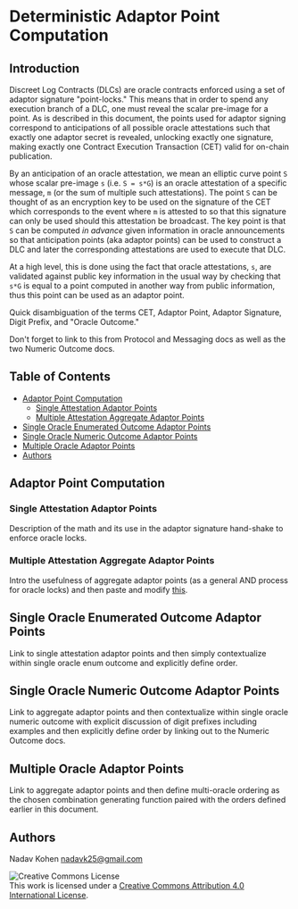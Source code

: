 # Deterministic Adaptor Point Computation

## Introduction

Discreet Log Contracts (DLCs) are oracle contracts enforced using a set of adaptor signature "point-locks."
This means that in order to spend any execution branch of a DLC, one must reveal the scalar pre-image for a point.
As is described in this document, the points used for adaptor signing correspond to anticipations of all
possible oracle attestations such that exactly one adaptor secret is revealed, unlocking exactly one signature,
making exactly one Contract Execution Transaction (CET) valid for on-chain publication.

By an anticipation of an oracle attestation, we mean an elliptic curve point `S` whose scalar pre-image `s` (i.e. `S = s*G`)
is an oracle attestation of a specific message, `m` (or the sum of multiple such attestations).
The point `S` can be thought of as an encryption key to be used on the signature of the CET which corresponds to the
event where `m` is attested to so that this signature can only be used should this attestation be broadcast.
The key point is that `S` can be computed *in advance* given information in oracle announcements so that anticipation points
(aka adaptor points) can be used to construct a DLC and later the corresponding attestations are used to execute that DLC.

At a high level, this is done using the fact that oracle attestations, `s`, are validated against public key information in the usual way
by checking that `s*G` is equal to a point computed in another way from public information, thus this point can be used as an adaptor point.

Quick disambiguation of the terms CET, Adaptor Point, Adaptor Signature, Digit Prefix, and "Oracle Outcome."

Don't forget to link to this from Protocol and Messaging docs as well as the two Numeric Outcome docs.

## Table of Contents

* [Adaptor Point Computation](#adaptor-point-computation)
  * [Single Attestation Adaptor Points](#single-attestation-adaptor-points)
  * [Multiple Attestation Aggregate Adaptor Points](#multiple-attestation-aggregate-adaptor-points)
* [Single Oracle Enumerated Outcome Adaptor Points](#single-oracle-enumerated-outcome-adaptor-points)
* [Single Oracle Numeric Outcome Adaptor Points](#single-oracle-numeric-outcome-adaptor-points)
* [Multiple Oracle Adaptor Points](#multiple-oracle-adaptor-points)
* [Authors](#authors)

## Adaptor Point Computation

### Single Attestation Adaptor Points

Description of the math and its use in the adaptor signature hand-shake to enforce oracle locks.

### Multiple Attestation Aggregate Adaptor Points

Intro the usefulness of aggregate adaptor points (as a general AND process for oracle locks) and then paste and modify [this](NumericOutcomeCompression.md#adaptor-points-with-multiple-attestations).

## Single Oracle Enumerated Outcome Adaptor Points

Link to single attestation adaptor points and then simply contextualize within single oracle enum outcome and explicitly define order.

## Single Oracle Numeric Outcome Adaptor Points

Link to aggregate adaptor points and then contextualize within single oracle numeric outcome with explicit discussion of digit prefixes including examples and then explicitly define order by linking out to the Numeric Outcome docs.

## Multiple Oracle Adaptor Points

Link to aggregate adaptor points and then define multi-oracle ordering as the chosen combination generating function paired with the orders defined earlier in this document. 

## Authors

Nadav Kohen <nadavk25@gmail.com>

![Creative Commons License](https://i.creativecommons.org/l/by/4.0/88x31.png "License CC-BY")
<br>
This work is licensed under a [Creative Commons Attribution 4.0 International License](http://creativecommons.org/licenses/by/4.0/).
